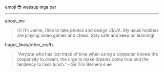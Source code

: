 emoji :sunglasses: wassup mga par
***
about_me
>  Hi I'm Janne, I like to take photos and design UI/UX. My usual hobbies are playing video games and chess. Stay safe and keep on learning!

hugot_lines/other_stuffs
> "Anyone who has lost track of time when using a computer knows the propensity to dream, the urge to make dreams come true and the tendency to miss lunch." - Sir Tim Berners-Lee

